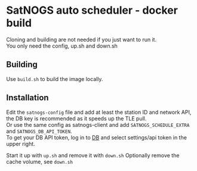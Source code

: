 # SatNOGS auto scheduler - docker build
Cloning and building are not needed if you just want to run it.<br>
You only need the config, up.sh and down.sh

## Building

Use `build.sh` to build the image locally.

## Installation

Edit the `satnogs-config` file and add at least the station ID and network API, the DB key is recommended as it speeds up the TLE pull.<br>
Or use the same config as satnogs-client and add `SATNOGS_SCHEDULE_EXTRA` and `SATNOGS_DB_API_TOKEN`.<br>
To get your DB API token, log in to [DB](https://db.satnogs.org/) and select settings/api token in the upper right.

Start it up with `up.sh` and remove it with `down.sh`
Optionally remove the cache volume, see `down.sh`

